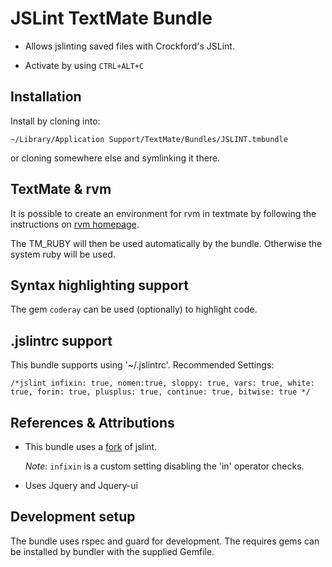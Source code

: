 # JSLint TextMate Bundle

* Allows jslinting saved files with Crockford's JSLint.

* Activate by using `CTRL+ALT+C`

## Installation

Install by cloning into:

    ~/Library/Application Support/TextMate/Bundles/JSLINT.tmbundle
  
or cloning somewhere else and symlinking it there.

## TextMate & rvm

It is possible to create an environment for rvm in textmate by following the
instructions on [rvm homepage].

The TM_RUBY will then be used automatically by the bundle. Otherwise the 
system ruby will be used.

## Syntax highlighting support

The gem `coderay` can be used (optionally) to highlight code.

## .jslintrc support

This bundle supports using '~/.jslintrc'. Recommended Settings:

    /*jslint infixin: true, nomen:true, sloppy: true, vars: true, white: true, forin: true, plusplus: true, continue: true, bitwise: true */

## References & Attributions

* This bundle uses a [fork] of jslint.

  *Note*: `infixin` is a custom setting disabling the 'in' operator checks.

* Uses Jquery and Jquery-ui

## Development setup

The bundle uses rspec and guard for development. The requires gems can be
installed by bundler with the supplied Gemfile.

  [rvm homepage]: https://rvm.io/integration/textmate/
  [fork]: https://github.com/artcom/JSLint